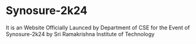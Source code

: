 # Synosure-2k24
It is an Website Officially Launced by Department of CSE for the Event of Synosure-2k24 by Sri Ramakrishna Institute of Technology
